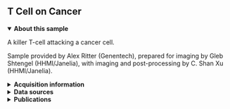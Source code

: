 ## T Cell on Cancer

<details open>
<summary><b>About this sample</b></summary>

A killer T-cell attacking a cancer cell.

Sample provided by Alex Ritter (Genentech), prepared for imaging by Gleb Shtengel (HHMI/Janelia), with imaging and post-processing by C. Shan Xu (HHMI/Janelia).
</details>


<details>
<summary><b>Acquisition information</b></summary>
<ul>
<li>Sample: Killer T-Cell (WT) + ID8 Cancer Cell</li>
<li>Protocol: High pressure freezing, freeze-substitution resin embedding with 2% OsO<sub>4</sub> 0.1% UA 3% H<sub>2</sub>O in Acetone</li>
<li>Imaging current (nA): 0.25</li>
<li>Scanning speed (MHz): 0.2</li>
<li>Imaging duration (days): 29</li> 
<li>Data size (GB): 694</li>
<li>Final voxel size (nm): 4 x 4 x 4 (X,Y,Z)</li>
<li>Data dimensions (µm): 74 x 13 x 48 (X,Y,Z)</li>
<li>Hess lab internal ID: <code>Cryo_LoadID496_Atlas1</code></li>
<li>Date: 2/4/2020</li>
</ul>
</details>
<details>
<summary><b>Data sources</b></summary>
<ul>
<li><code>fibsem</code>: SIFT-aligned FIB-SEM data </li>  
</ul>
</details>
<details>
<summary><b>Publications</b></summary>

<ul>
<li> n/a </li>
</ul>
</details>
